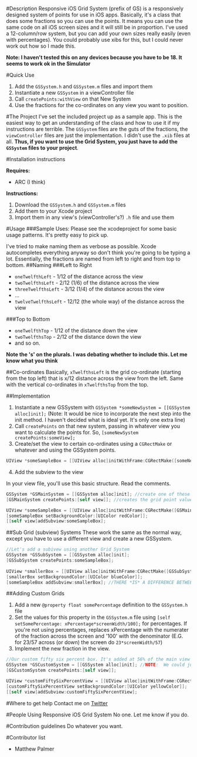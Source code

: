 #Description 
Responsive iOS Grid System (prefix of GS) is a responsively designed system of points for use in iOS apps. Basically, it's a class that does some fractions so you can use the points. It means you can use the same code on all iOS screen sizes and it will still be in proportion. I've used a 12-column/row system, but you can add your own sizes really easily (even with percentages). You could probably use xibs for this, but I could never work out how so I made this.

__Note: I haven't tested this on any devices because you have to be 18. It seems to work ok in the Simulator__

#Quick Use
1. Add the `GSSystem.h` and `GSSystem.m` files and import them
2. Instantiate a new `GSSystem` in a viewController file
3. Call `createPoints:withView` on that New System
4. Use the fractions for the co-ordinates on any view you want to position.

#The Project
I've set the included project up as a sample app. This is the easiest way to get an understanding of the class and how to use it if my instructions are terrible. The `GSSystem` files are the guts of the fractions, the `viewController` files are just the implementation. I didn't use the `.xib` files at all. __Thus, if you want to use the Grid System, you just have to add the `GSSystem` files to your project__.

#Installation instructions

 __Requires:__

- ARC (I think)

__Instructions:__

1. Download the `GSSystem.h` and `GSSystem.m` files
2. Add them to your Xcode project
3. Import them in any view's (viewController's?) `.h` file and use them

#Usage
###Sample Uses:
Please see the xcodeproject for some basic usage patterns. It's pretty easy to pick up.

I've tried to make naming them as verbose as possible. Xcode autocompletes everything anyway so don't think you're going to be typing a lot.
Essentially, the fractions are named from left to right and from top to bottom.
##Naming
###Left to Right
- `oneTwelfthLeft` - 1/12 of the distance across the view
- `twoTwelfthsLeft` - 2/12 (1/6) of the distance across the view
- `threeTwelfthsLeft` - 3/12 (1/4) of the distance across the view
- …
- `twelveTwelfthsLeft` - 12/12 (the whole way) of the distance across the view

###Top to Bottom
- `oneTwelfthTop` - 1/12 of the distance down the view
- `twoTwelfthsTop` - 2/12 of the distance down the view
- and so on.

__Note the 's' on the plurals. I was debating whether to include this. Let me know what you think__

##Co-ordinates
Basically, `xTwelfthsLeft` is the grid co-ordinate (starting from the top left) that is x/12 distance across the view from the left. Same with the vertical co-ordinates in `xTwelfthsTop` from the top.

##Implementation
1. Instantiate a new GSSystem with `GSSystem *someNewSystem = [[GSSystem alloc]init];`
(Note: It would be nice to incorporate the next step into the init method. I haven't decided what is ideal yet. It's only one extra line)
2. Call `createPoints` on that new system, passing in whatever view you want to calculate the points for. So, `[someNewSystem createPoints:someView];`
3. Create/set the view to certain co-ordinates using a `CGRectMake` or whatever and using the GSSystem points. 

``` objective-c
UIView *someSampleBox = [[UIView alloc]initWithFrame:CGRectMake([someNewSystem oneTwelfthLeft], [someNewSystem oneTwelfthTop], [someNewSystem tenTwelfthsLeft], [someNewSystem tenTwelfthsTop])];
```

4. Add the subview to the view

In your view file, you'll use this basic structure. Read the comments.

``` objective-c
GSSystem *GSMainSystem = [[GSSystem alloc]init]; //create one of these for each view you want to use the grid system on.
[GSMainSystem createPoints:[self view]]; //creates the grid point values. [self view] is the view to use to calculate points for our fractions. EG tenTwelfthsLeft will be 10/12 across on the [self view] view

UIView *someSampleBox = [[UIView alloc]initWithFrame:CGRectMake([GSMainSystem oneTwelfthLeft], [GSMainSystem oneTwelfthTop], [GSMainSystem tenTwelfthsLeft], [GSMainSystem tenTwelfthsTop])];
[someSampleBox setBackgroundColor:[UIColor redColor]];
[[self view]addSubview:someSampleBox];
```

##Sub Grid (subview) Systems
These work the same as the normal way, except you have to use a different view and create a new GSSystem.

``` objective-c
//Let's add a subivew using another Grid System
GSSystem *GSSubSystem = [[GSSystem alloc]init];
[GSSubSystem createPoints:someSampleBox];
    
UIView *smallerBox = [[UIView alloc]initWithFrame:CGRectMake([GSSubSystem twoTwelfthsLeft], [GSSubSystem oneTwelfthTop], [GSSubSystem eightTwelfthsLeft], [GSSubSystem twoTwelfthsTop])];
[smallerBox setBackgroundColor:[UIColor blueColor]];
[someSampleBox addSubview:smallerBox]; //THERE *IS* A DIFFERENCE BETWEEN THIS AND [[self view] addSubview:smallerBox] 
```

##Adding Custom Grids
1. Add a new `@property float somePercentage` definition to the `GSSystem.h` file
2. Set the values for this property in the `GSSystem.m` file using `[self setSomePercentage: xPercentage*screenWidth/100];` for percentages. If you're not using percentages, replaces xPercentage with the numerater of the fraction across the screen and '100' with the denominator (E.G. for 23/57 across (or down) the screen do `23*screenWidth/57`)
3. Implement the new fraction in the view.

``` objective-c
//Our custom fifty six percent box. It's added at 56% of the main view
GSSystem *GSCustomSystem = [[GSSystem alloc]init]; //NOTE: 	We could just use one of the above ones. But whatever. 
[GSCustomSystem createPoints:[self view]];

UIView *customFiftySixPercentView = [[UIView alloc]initWithFrame:CGRectMake([GSCustomSystem fiftySixPercentLeft], [GSMainSystem elevenTwelfthsTop], [GSMainSystem fourTwelfthsLeft], [GSMainSystem oneTwelfthTop])];
[customFiftySixPercentView setBackgroundColor:[UIColor yellowColor]];
[[self view]addSubview:customFiftySixPercentView];
```

#Where to get help 
Contact me on [Twitter](http://twitter.com/p_almer)

#People Using Responsive iOS Grid System
No one. Let me know if you do.

#Contribution guidelines 
Do whatever you want.

#Contributor list 
- Matthew Palmer





